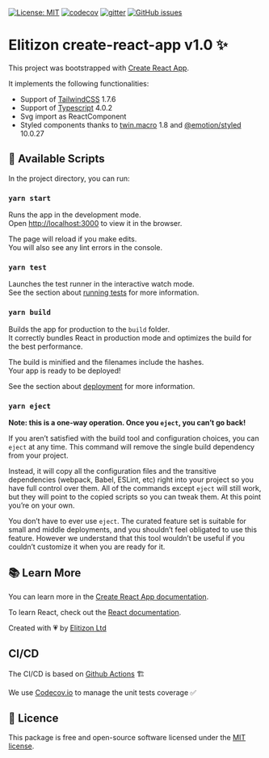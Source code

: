 [![License: MIT](https://img.shields.io/badge/License-MIT-yellow.svg)](https://opensource.org/licenses/MIT)
[![codecov](https://codecov.io/gh/elitizon/create-react-app/branch/master/graph/badge.svg)](https://codecov.io/gh/elitizon/create-react-app)
[![gitter](https://img.shields.io/gitter/room/elitizon/community?color=blueviolet&style=flat-square)](https://gitter.im/elitizon/community?utm_source=share-link&utm_medium=link&utm_campaign=share-link)
[![GitHub issues](https://img.shields.io/github/issues/elitizon/create-react-app)](https://github.com/elitizon/create-react-app/issues)



# Elitizon create-react-app v1.0 ✨

This project was bootstrapped with [Create React App](https://github.com/facebook/create-react-app).

It implements the following functionalities:

- Support of [TailwindCSS](https://tailwindcss.com/) 1.7.6
- Support of [Typescript](https://www.typescriptlang.org/) 4.0.2
- Svg import as ReactComponent
- Styled components thanks to [twin.macro](https://www.npmjs.com/package/twin.macro) 1.8 and [@emotion/styled](https://emotion.sh/docs/styled) 10.0.27

## 🔌 Available Scripts

In the project directory, you can run:

### `yarn start`

Runs the app in the development mode.<br />
Open [http://localhost:3000](http://localhost:3000) to view it in the browser.

The page will reload if you make edits.<br />
You will also see any lint errors in the console.

### `yarn test`

Launches the test runner in the interactive watch mode.<br />
See the section about [running tests](https://facebook.github.io/create-react-app/docs/running-tests) for more information.

### `yarn build`

Builds the app for production to the `build` folder.<br />
It correctly bundles React in production mode and optimizes the build for the best performance.

The build is minified and the filenames include the hashes.<br />
Your app is ready to be deployed!

See the section about [deployment](https://facebook.github.io/create-react-app/docs/deployment) for more information.

### `yarn eject`

**Note: this is a one-way operation. Once you `eject`, you can’t go back!**

If you aren’t satisfied with the build tool and configuration choices, you can `eject` at any time. This command will remove the single build dependency from your project.

Instead, it will copy all the configuration files and the transitive dependencies (webpack, Babel, ESLint, etc) right into your project so you have full control over them. All of the commands except `eject` will still work, but they will point to the copied scripts so you can tweak them. At this point you’re on your own.

You don’t have to ever use `eject`. The curated feature set is suitable for small and middle deployments, and you shouldn’t feel obligated to use this feature. However we understand that this tool wouldn’t be useful if you couldn’t customize it when you are ready for it.

## 📚 Learn More

You can learn more in the [Create React App documentation](https://facebook.github.io/create-react-app/docs/getting-started).

To learn React, check out the [React documentation](https://reactjs.org/).

Created with 💗 by [Elitizon Ltd](https://www.elitizon.com)

## CI/CD

The CI/CD is based on [Github Actions](https://github.com/elitizon/create-react-app/actions) 🏗

We use [Codecov.io](https://codecov.io/gh/elitizon/tailwind-react-app) to manage the unit tests coverage ✅

## 🔖 Licence

This package is free and open-source software licensed under the [MIT license](https://github.com/elitizon/create-react-app/blob/master/LICENCE.md).
